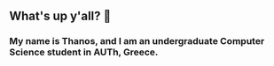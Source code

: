 ## What's up y'all? 👋

### My name is Thanos, and I am an undergraduate Computer Science student in AUTh, Greece.


